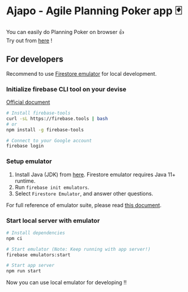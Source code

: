 # Ajapo - Agile Planning Poker app :black_joker:

You can easily do Planning Poker on browser :+1:  
Try out from [here](https://planning-poker-app-835e9.web.app/) !

## For developers

Recommend to use [Firestore emulator](https://cloud.google.com/firestore/docs/emulator) for local development.

### Initialize firebase CLI tool on your devise

[Official document](https://firebase.google.com/docs/cli)

```bash
# Install firebase-tools
curl -sL https://firebase.tools | bash
# or
npm install -g firebase-tools

# Connect to your Google account
firebase login
```

### Setup emulator

1. Install Java (JDK) from [here](https://www.oracle.com/jp/java/technologies/downloads/#jdk19-linux). Firestore emulator requires Java 11+ runtime.
2. Run `firebase init emulators`.
3. Select `Firestore Emulator`, and answer other questions.

For full reference of emulator suite, please read [this document](https://firebase.google.com/docs/emulator-suite/install_and_configure).

### Start local server with emulator

```bash
# Install dependencies
npm ci

# Start emulator (Note: Keep running with app server!)
firebase emulators:start

# Start app server
npm run start
```

Now you can use local emulator for developing !!
